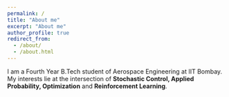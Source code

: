 ```yaml
---
permalink: /
title: "About me"
excerpt: "About me"
author_profile: true
redirect_from: 
  - /about/
  - /about.html
---
```


I am a Fourth Year B.Tech student of Aerospace Engineering at IIT Bombay. My interests lie at the intersection of **Stochastic Control, Applied Probability, Optimization** and **Reinforcement Learning**.
